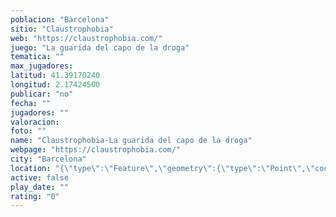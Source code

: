 ```yaml
---
poblacion: "Barcelona"
sitio: "Claustrophobia"
web: "https://claustrophobia.com/"
juego: "La guarida del capo de la droga"
tematica: ""
max_jugadores: 
latitud: 41.39170240
longitud: 2.17424500
publicar: "no"
fecha: ""
jugadores: ""
valoracion: 
foto: ""
name: "Claustrophobia-La guarida del capo de la droga"
webpage: "https://claustrophobia.com/"
city: "Barcelona"
location: "{\"type\":\"Feature\",\"geometry\":{\"type\":\"Point\",\"coordinates\":[2.174245,41.3917024]}}"
active: false
play_date: ""
rating: "0"
---
```

